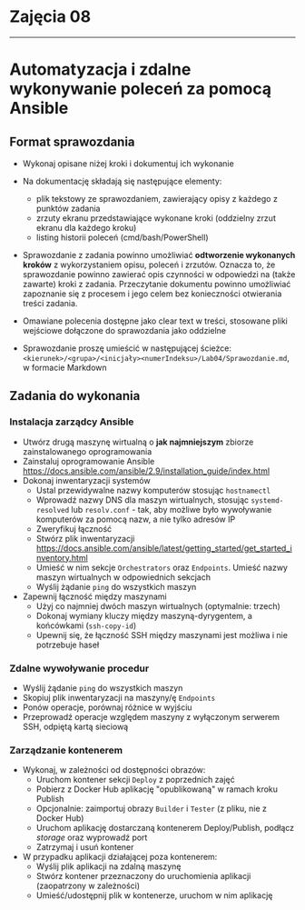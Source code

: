 # Zajęcia 08
---
# Automatyzacja i zdalne wykonywanie poleceń za pomocą Ansible

## Format sprawozdania
- Wykonaj opisane niżej kroki i dokumentuj ich wykonanie
- Na dokumentację składają się następujące elementy:
  - plik tekstowy ze sprawozdaniem, zawierający opisy z każdego z punktów zadania
  - zrzuty ekranu przedstawiające wykonane kroki (oddzielny zrzut ekranu dla każdego kroku)
  - listing historii poleceń (cmd/bash/PowerShell)
- Sprawozdanie z zadania powinno umożliwiać **odtworzenie wykonanych kroków** z wykorzystaniem opisu, poleceń i zrzutów. Oznacza to, że sprawozdanie powinno zawierać opis czynności w odpowiedzi na (także zawarte) kroki z zadania. Przeczytanie dokumentu powinno umożliwiać zapoznanie się z procesem i jego celem bez konieczności otwierania treści zadania.
- Omawiane polecenia dostępne jako clear text w treści, stosowane pliki wejściowe dołączone do sprawozdania jako oddzielne

- Sprawozdanie proszę umieścić w następującej ścieżce: ```<kierunek>/<grupa>/<inicjały><numerIndeksu>/Lab04/Sprawozdanie.md```, w formacie Markdown


## Zadania do wykonania
### Instalacja zarządcy Ansible
* Utwórz drugą maszynę wirtualną o **jak najmniejszym** zbiorze zainstalowanego oprogramowania
* Zainstaluj oprogramowanie Ansible https://docs.ansible.com/ansible/2.9/installation_guide/index.html
* Dokonaj inwentaryzacji systemów
  * Ustal przewidywalne nazwy komputerów stosując `hostnamectl`
  * Wprowadź nazwy DNS dla maszyn wirtualnych, stosując `systemd-resolved` lub `resolv.conf` - tak, aby możliwe było wywoływanie komputerów za pomocą nazw, a nie tylko adresów IP
  * Zweryfikuj łączność
  * Stwórz plik inwentaryzacji https://docs.ansible.com/ansible/latest/getting_started/get_started_inventory.html
  * Umieść w nim sekcje `Orchestrators` oraz `Endpoints`. Umieść nazwy maszyn wirtualnych w odpowiednich sekcjach
  * Wyślij żądanie `ping` do wszystkich maszyn
* Zapewnij łączność między maszynami
  * Użyj co najmniej dwóch maszyn wirtualnych (optymalnie: trzech)
  * Dokonaj wymiany kluczy między maszyną-dyrygentem, a końcówkami (`ssh-copy-id`)
  * Upewnij się, że łączność SSH między maszynami jest możliwa i nie potrzebuje haseł
  
### Zdalne wywoływanie procedur
  * Wyślij żądanie `ping` do wszystkich maszyn
  * Skopiuj plik inwentaryzacji na maszyny/ę `Endpoints`
  * Ponów operacje, porównaj różnice w wyjściu
  * Przeprowadź operacje względem maszyny z wyłączonym serwerem SSH, odpiętą kartą sieciową
  
### Zarządzanie kontenerem
* Wykonaj, w zależności od dostępności obrazów:
  * Uruchom kontener sekcji `Deploy` z poprzednich zajęć
  * Pobierz z Docker Hub aplikację "opublikowaną" w ramach kroku Publish
  * Opcjonalnie: zaimportuj obrazy `Builder` i `Tester` (z pliku, nie z Docker Hub)
  * Uruchom aplikację dostarczaną kontenerem Deploy/Publish, podłącz *storage* oraz wyprowadź port
  * Zatrzymaj i usuń kontener
* W przypadku aplikacji działającej poza kontenerem:
  * Wyślij plik aplikacji na zdalną maszynę
  * Stwórz kontener przeznaczony do uruchomienia aplikacji (zaopatrzony w zależności)
  * Umieść/udostępnij plik w kontenerze, uruchom w nim aplikację
  
